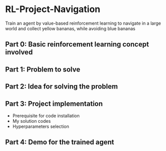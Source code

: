 # RL-Project-Navigation
Train an agent by value-based reinforcement learning to navigate in a large world and collect yellow bananas, while avoiding blue bananas

## Part 0: Basic reinforcement learning concept involved


## Part 1: Problem to solve

## Part 2: Idea for solving the problem

## Part 3: Project implementation
   - Prerequisite for code installation
   - My solution codes
   - Hyperparameters selection

## Part 4: Demo for the trained agent
